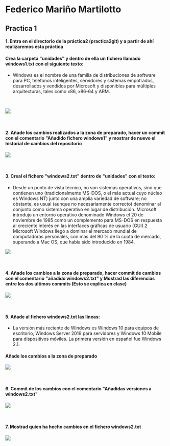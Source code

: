 # Federico Mariño Martilotto

## Practica 1


#### 1. Entra en el directorio de la práctica2 (practica2git) y a partir de ahí realizaremos esta práctica
#### Crea la carpeta "unidades" y dentro de ella un fichero llamado windows1.txt con el siguiente texto:
- Windows es el nombre de una familia de distribuciones de software para PC, teléfonos inteligentes, servidores y sistemas empotrados, desarrollados y vendidos por Microsoft y disponibles para múltiples arquitecturas, tales como x86, x86-64 y ARM.

<br />

![](Imagenes/Captura%20de%20pantalla%20(277).png)

<br />

#### 2. Añade los cambios realizados a la zona de preparado, hacer un commit con el comentario "Añadido fichero windows1" y mostrar de nuevo el historial de cambios del repositorio

![](Imagenes/Captura%20de%20pantalla%20(278).png)

<br />


#### 3. Creal el fichero "windows2.txt" dentro de "unidades" con el texto:

- Desde un punto de vista técnico, no son sistemas operativos, sino que contienen uno (tradicionalmente MS-DOS, o el más actual cuyo núcleo es Windows NT) junto con una amplia variedad de software; no obstante, es usual (aunque no necesariamente correcto) denominar al conjunto como sistema operativo en lugar de distribución. Microsoft introdujo un entorno operativo denominado Windows el 20 de noviembre de 1985 como un complemento para MS-DOS en respuesta al creciente interés en las interfaces gráficas de usuario (GUI).2​ Microsoft Windows llegó a dominar el mercado mundial de computadoras personales, con más del 90 % de la cuota de mercado, superando a Mac OS, que había sido introducido en 1984.

![](Imagenes/Captura%20de%20pantalla%20(279).png)

<br />

#### 4. Añade los cambios a la zona de preparado, hacer commit de cambios con el comentario "añadido windows2.txt" y Mostrad las diferencias entre los dos últimos commits (Esto se explica en clase)

![](Imagenes/Captura%20de%20pantalla%20(280).png)

<br />

#### 5. Añade al fichero windows2.txt las lineas:
- La versión más reciente de Windows es Windows 10 para equipos de escritorio, Windows Server 2019 para servidores y Windows 10 Mobile para dispositivos móviles. La primera versión en español fue Windows 2.1.

#### Añade los cambios a la zona de preparado

![](Imagenes/Captura%20de%20pantalla%20(281).png)

<br />

#### 6. Commit de los cambios con el comentario "Añadidas versiones a windows2.txt"

![](Imagenes/Captura%20de%20pantalla%20(282).png)

<br />

#### 7. Mostrad quien ha hecho cambios en el fichero windows2.txt

![](Imagenes/Captura%20de%20pantalla%20(283).png)


<br />
<br />


